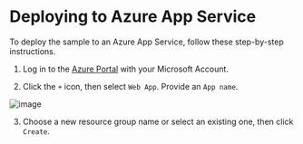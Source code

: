 # Deploying to Azure App Service

To deploy the sample to an Azure App Service, follow these step-by-step instructions.

1. Log in to the [Azure Portal](https://portal.azure.com/) with your Microsoft Account.

2. Click the `+` icon, then select `Web App`. Provide an `App name`.

![image](https://user-images.githubusercontent.com/782127/29045504-c8f96ab4-7b91-11e7-9679-34c49f5815d1.png)

3. Choose a new resource group name or select an existing one, then click `Create`.

